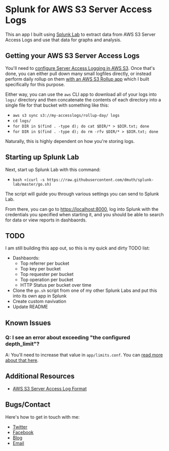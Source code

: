 

# Splunk for AWS S3 Server Access Logs

This an app I built using <a href="https://github.com/dmuth/splunk-lab">Splunk Lab</a>
to extract data from AWS S3 Server Access Logs and use that data for graphs and analysis.


## Getting your AWS S3 Server Access Logs

You'll need to <a href="https://docs.aws.amazon.com/AmazonS3/latest/dev/ServerLogs.html">configure Server Access Logging in AWS S3</a>. Once that's done, you can either
pull down many small logfiles directly, or instead perform daily rollup on them
<a href="https://github.com/dmuth/aws-s3-server-access-logging-rollup">with an AWS S3 Rollup app</a> which I built specifically for this purpose.

Either way, you can use the `aws` CLI app to download all of your logs into `logs/` 
directory and then concatenate the contents of each directory into a single file for that bucket with something like this:

- `aws s3 sync s3://my-accesslogs/rollup-day/ logs`
- `cd logs/`
- `for DIR in $(find . -type d); do cat $DIR/* > $DIR.txt; done`
- `for DIR in $(find . -type d); do rm -rfv $DIR/* > $DIR.txt; done`

Naturally, this is highly dependent on how you're storing logs.


## Starting up Splunk Lab

Next, start up Splunk Lab with this command:

- `bash <(curl -s https://raw.githubusercontent.com/dmuth/splunk-lab/master/go.sh)`

The script will guide you through various settings you can send to Splunk Lab.

From there, you can go to <a href="https://localhost:8000/">https://localhost:8000</a>,
log into Splunk with the credentials you specified when starting it, and you should be
able to search for data or view reports in dashbaords.


## TODO

I am still building this app out, so this is my quick and dirty TODO list:

- Dashbaords:
   - Top referrer per bucket
   - Top key per bucket
   - Top requester per bucket
   - Top operation per bucket
   - HTTP Status per bucket over time
- Clone the `go.sh` script from one of my other Splunk Labs and put this into its own app in Splunk
- Create custom navivation
- Update README


## Known Issues


### Q: I see an error about exceeding "the configured depth_limit"?

A: You'll need to increase that value in `app/limits.conf`. You can <a href="https://answers.splunk.com/answers/661864/regex-data-parsing-using-delimiter-comma-has-excee.html">read more about that here</a>.


## Additional Resources

- <a href="https://docs.aws.amazon.com/AmazonS3/latest/dev/LogFormat.html">AWS S3 Server Access Log Format</a>


## Bugs/Contact

Here's how to get in touch with me:

- <a href="http://twitter.com/dmuth">Twitter</a>
- <a href="http://facebook.com/dmuth">Facebook</a>
- <a href="http://www.dmuth.org/">Blog</a>
- <a href="mailto:doug.muth@gmail.com">Email</a>


